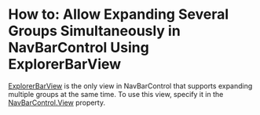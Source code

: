 # How to: Allow Expanding Several Groups Simultaneously in NavBarControl Using ExplorerBarView


<p><a href="https://documentation.devexpress.com/#WPF/clsDevExpressXpfNavBarExplorerBarViewtopic">ExplorerBarView</a> is the only view in NavBarControl that supports expanding multiple groups at the same time. To use this view, specify it in the <a href="https://documentation.devexpress.com/#WPF/DevExpressXpfNavBarNavBarControl_Viewtopic">NavBarControl.View</a> property.</p>

<br/>


